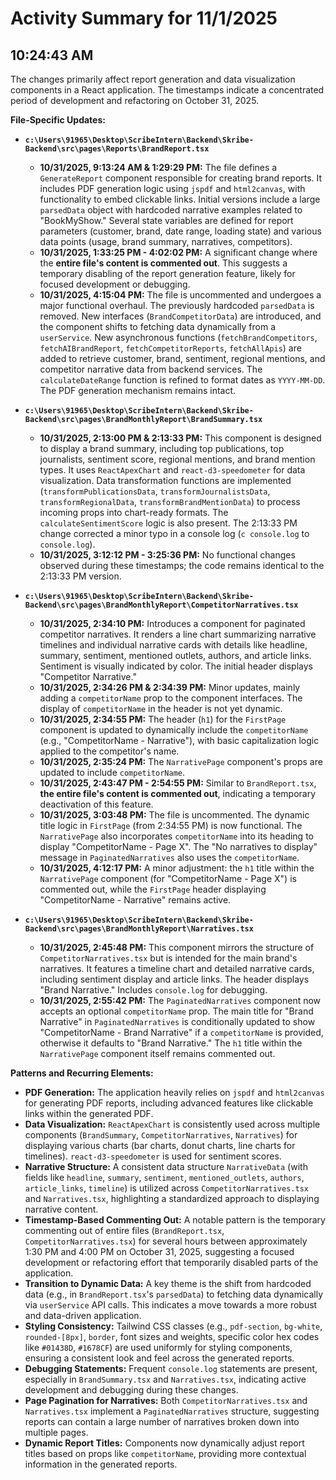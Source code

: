 # Activity Summary for 11/1/2025

## 10:24:43 AM
The changes primarily affect report generation and data visualization components in a React application. The timestamps indicate a concentrated period of development and refactoring on October 31, 2025.

**File-Specific Updates:**

*   **`c:\Users\91965\Desktop\ScribeIntern\Backend\Skribe-Backend\src\pages\Reports\BrandReport.tsx`**
    *   **10/31/2025, 9:13:24 AM & 1:29:29 PM:** The file defines a `GenerateReport` component responsible for creating brand reports. It includes PDF generation logic using `jspdf` and `html2canvas`, with functionality to embed clickable links. Initial versions include a large `parsedData` object with hardcoded narrative examples related to "BookMyShow." Several state variables are defined for report parameters (customer, brand, date range, loading state) and various data points (usage, brand summary, narratives, competitors).
    *   **10/31/2025, 1:33:25 PM - 4:02:02 PM:** A significant change where the **entire file's content is commented out**. This suggests a temporary disabling of the report generation feature, likely for focused development or debugging.
    *   **10/31/2025, 4:15:04 PM:** The file is uncommented and undergoes a major functional overhaul. The previously hardcoded `parsedData` is removed. New interfaces (`BrandCompetitorData`) are introduced, and the component shifts to fetching data dynamically from a `userService`. New asynchronous functions (`fetchBrandCompetitors`, `fetchAIBrandReport`, `fetchCompetitorReports`, `fetchAllApis`) are added to retrieve customer, brand, sentiment, regional mentions, and competitor narrative data from backend services. The `calculateDateRange` function is refined to format dates as `YYYY-MM-DD`. The PDF generation mechanism remains intact.

*   **`c:\Users\91965\Desktop\ScribeIntern\Backend\Skribe-Backend\src\pages\BrandMonthlyReport\BrandSummary.tsx`**
    *   **10/31/2025, 2:13:00 PM & 2:13:33 PM:** This component is designed to display a brand summary, including top publications, top journalists, sentiment score, regional mentions, and brand mention types. It uses `ReactApexChart` and `react-d3-speedometer` for data visualization. Data transformation functions are implemented (`transformPublicationsData`, `transformJournalistsData`, `transformRegionalData`, `transformBrandMentionData`) to process incoming props into chart-ready formats. The `calculateSentimentScore` logic is also present. The 2:13:33 PM change corrected a minor typo in a console log (`c console.log` to `console.log`).
    *   **10/31/2025, 3:12:12 PM - 3:25:36 PM:** No functional changes observed during these timestamps; the code remains identical to the 2:13:33 PM version.

*   **`c:\Users\91965\Desktop\ScribeIntern\Backend\Skribe-Backend\src\pages\BrandMonthlyReport\CompetitorNarratives.tsx`**
    *   **10/31/2025, 2:34:10 PM:** Introduces a component for paginated competitor narratives. It renders a line chart summarizing narrative timelines and individual narrative cards with details like headline, summary, sentiment, mentioned outlets, authors, and article links. Sentiment is visually indicated by color. The initial header displays "Competitor Narrative."
    *   **10/31/2025, 2:34:26 PM & 2:34:39 PM:** Minor updates, mainly adding a `competitorName` prop to the component interfaces. The display of `competitorName` in the header is not yet dynamic.
    *   **10/31/2025, 2:34:55 PM:** The header (`h1`) for the `FirstPage` component is updated to dynamically include the `competitorName` (e.g., "CompetitorName - Narrative"), with basic capitalization logic applied to the competitor's name.
    *   **10/31/2025, 2:35:24 PM:** The `NarrativePage` component's props are updated to include `competitorName`.
    *   **10/31/2025, 2:43:47 PM - 2:54:55 PM:** Similar to `BrandReport.tsx`, **the entire file's content is commented out**, indicating a temporary deactivation of this feature.
    *   **10/31/2025, 3:03:48 PM:** The file is uncommented. The dynamic title logic in `FirstPage` (from 2:34:55 PM) is now functional. The `NarrativePage` also incorporates `competitorName` into its heading to display "CompetitorName - Page X". The "No narratives to display" message in `PaginatedNarratives` also uses the `competitorName`.
    *   **10/31/2025, 4:12:17 PM:** A minor adjustment: the `h1` title within the `NarrativePage` component (for "CompetitorName - Page X") is commented out, while the `FirstPage` header displaying "CompetitorName - Narrative" remains active.

*   **`c:\Users\91965\Desktop\ScribeIntern\Backend\Skribe-Backend\src\pages\BrandMonthlyReport\Narratives.tsx`**
    *   **10/31/2025, 2:45:48 PM:** This component mirrors the structure of `CompetitorNarratives.tsx` but is intended for the main brand's narratives. It features a timeline chart and detailed narrative cards, including sentiment display and article links. The header displays "Brand Narrative." Includes `console.log` for debugging.
    *   **10/31/2025, 2:55:42 PM:** The `PaginatedNarratives` component now accepts an optional `competitorName` prop. The main title for "Brand Narrative" in `PaginatedNarratives` is conditionally updated to show "CompetitorName - Brand Narrative" if a `competitorName` is provided, otherwise it defaults to "Brand Narrative." The `h1` title within the `NarrativePage` component itself remains commented out.

**Patterns and Recurring Elements:**

*   **PDF Generation:** The application heavily relies on `jspdf` and `html2canvas` for generating PDF reports, including advanced features like clickable links within the generated PDF.
*   **Data Visualization:** `ReactApexChart` is consistently used across multiple components (`BrandSummary`, `CompetitorNarratives`, `Narratives`) for displaying various charts (bar charts, donut charts, line charts for timelines). `react-d3-speedometer` is used for sentiment scores.
*   **Narrative Structure:** A consistent data structure `NarrativeData` (with fields like `headline`, `summary`, `sentiment`, `mentioned_outlets`, `authors`, `article_links`, `timeline`) is utilized across `CompetitorNarratives.tsx` and `Narratives.tsx`, highlighting a standardized approach to displaying narrative content.
*   **Timestamp-Based Commenting Out:** A notable pattern is the temporary commenting out of entire files (`BrandReport.tsx`, `CompetitorNarratives.tsx`) for several hours between approximately 1:30 PM and 4:00 PM on October 31, 2025, suggesting a focused development or refactoring effort that temporarily disabled parts of the application.
*   **Transition to Dynamic Data:** A key theme is the shift from hardcoded data (e.g., in `BrandReport.tsx`'s `parsedData`) to fetching data dynamically via `userService` API calls. This indicates a move towards a more robust and data-driven application.
*   **Styling Consistency:** Tailwind CSS classes (e.g., `pdf-section`, `bg-white`, `rounded-[8px]`, `border`, font sizes and weights, specific color hex codes like `#01438D`, `#1678CF`) are used uniformly for styling components, ensuring a consistent look and feel across the generated reports.
*   **Debugging Statements:** Frequent `console.log` statements are present, especially in `BrandSummary.tsx` and `Narratives.tsx`, indicating active development and debugging during these changes.
*   **Page Pagination for Narratives:** Both `CompetitorNarratives.tsx` and `Narratives.tsx` implement a `PaginatedNarratives` structure, suggesting reports can contain a large number of narratives broken down into multiple pages.
*   **Dynamic Report Titles:** Components now dynamically adjust report titles based on props like `competitorName`, providing more contextual information in the generated reports.